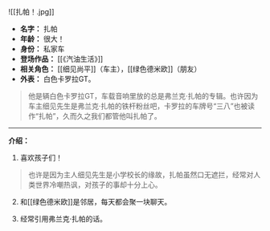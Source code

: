 
![[扎帕！.jpg]]

- **名字：** 扎帕
- **年龄：** 很大！
- **身份：** 私家车
- **登场作品：** [[《汽油生活》]]
- **相关角色：** [[细见尚平]]（车主），[[绿色德米欧]]（朋友）
- **外表：** 白色卡罗拉GT。

> 他是辆白色卡罗拉GT，车载音响里放的总是弗兰克·扎帕的专辑。也许因为车主细见先生是弗兰克·扎帕的铁杆粉丝吧，卡罗拉的车牌号“三八”也被读作“扎帕”，久而久之我们都管他叫扎帕了。

---

**介绍：** 

1. 喜欢孩子们！

> 也许是因为主人细见先生是小学校长的缘故，扎帕虽然口无遮拦，经常对人类世界冷嘲热讽，对孩子的事却十分上心。

2. 和[[绿色德米欧]]是邻居，每天都会聚一块聊天。

3. 经常引用弗兰克·扎帕的话。